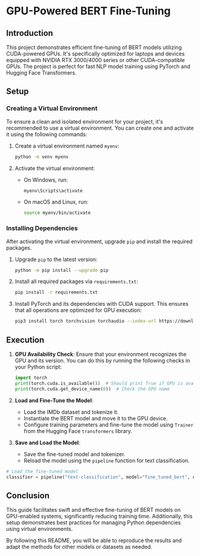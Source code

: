 # GPU-Powered BERT Fine-Tuning

## Introduction
This project demonstrates efficient fine-tuning of BERT models utilizing CUDA-powered GPUs. It's specifically optimized for laptops and devices equipped with NVIDIA RTX 3000/4000 series or other CUDA-compatible GPUs. The project is perfect for fast NLP model training using PyTorch and Hugging Face Transformers.

## Setup

### Creating a Virtual Environment
To ensure a clean and isolated environment for your project, it's recommended to use a virtual environment. You can create one and activate it using the following commands:

1. Create a virtual environment named `myenv`:

    ```bash
    python -m venv myenv
    ```

2. Activate the virtual environment:

   - On Windows, run:
     ```bash
     myenv\Scripts\activate
     ```
   - On macOS and Linux, run:
     ```bash
     source myenv/bin/activate
     ```

### Installing Dependencies
After activating the virtual environment, upgrade `pip` and install the required packages.

1. Upgrade `pip` to the latest version:

    ```bash
    python -m pip install --upgrade pip
    ```

2. Install all required packages via `requirements.txt`:

    ```bash
    pip install -r requirements.txt
    ```

3. Install PyTorch and its dependencies with CUDA support. This ensures that all operations are optimized for GPU execution:

    ```bash
    pip3 install torch torchvision torchaudio --index-url https://download.pytorch.org/whl/cu118
    ```

## Execution

1. **GPU Availability Check**: Ensure that your environment recognizes the GPU and its version. You can do this by running the following checks in your Python script:

    ```python
    import torch
    print(torch.cuda.is_available())  # Should print True if GPU is available
    print(torch.cuda.get_device_name(0))  # Check the GPU name
    ```

2. **Load and Fine-Tune the Model**:
   - Load the IMDb dataset and tokenize it.
   - Instantiate the BERT model and move it to the GPU device.
   - Configure training parameters and fine-tune the model using `Trainer` from the Hugging Face `transformers` library.

3. **Save and Load the Model**:
   - Save the fine-tuned model and tokenizer.
   - Reload the model using the `pipeline` function for text classification.

```python
# Load the fine-tuned model
classifier = pipeline("text-classification", model="fine_tuned_bert", device=0 if torch.cuda.is_available() else -1)
```

## Conclusion

This guide facilitates swift and effective fine-tuning of BERT models on GPU-enabled systems, significantly reducing training time. Additionally, this setup demonstrates best practices for managing Python dependencies using virtual environments.

By following this README, you will be able to reproduce the results and adapt the methods for other models or datasets as needed.